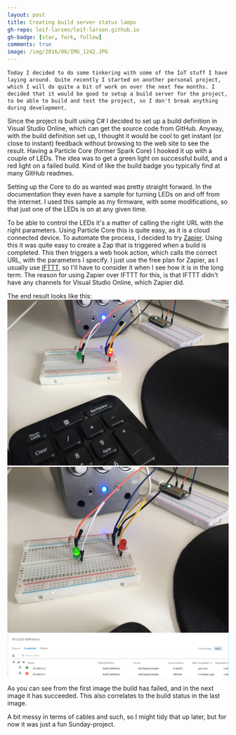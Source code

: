```yaml
---
layout: post
title: Creating build server status lamps
gh-repo: leif-larsen/leif-larsen.github.io
gh-badge: [star, fork, follow]
comments: true
image: /img/2016/08/IMG_1242.JPG
---
```

    
    Today I decided to do some tinkering with some of the IoT stuff I have laying around. Quite recently I started on another personal project, which I will do quite a bit of work on over the next few months. I decided that it would be good to setup a build server for the project, to be able to build and test the project, so I don't break anything during development. 

Since the project is built using C# I decided to set up a build definition in Visual Studio Online, which can get the source code from GitHub. Anyway, with the build definition set up, I thought it would be cool to get instant (or close to instant) feedback without browsing to the web site to see the result. Having a Particle Core (former Spark Core) I hooked it up with a couple of LEDs. The idea was to get a green light on successful build, and a red light on a failed build. Kind of like the build badge you typically find at many GitHub readmes. 

Setting up the Core to do as wanted was pretty straight forward. In the documentation they even have a sample for turning LEDs on and off from the internet. I used this sample as my firmware, with some modifications, so that just one of the LEDs is on at any given time. 

To be able to control the LEDs it's a matter of calling the right URL with the right parameters. Using Particle Core this is quite easy, as it is a cloud connected device. To automate the process, I decided to try <a href="https://zapier.com" target="_blank">Zapier</a>. Using this it was quite easy to create a Zap that is triggered when a build is completed. This then triggers a web hook action, which calls the correct URL, with the parameters I specify. I just use the free plan for Zapier, as I usually use <a href="https://ifttt.com/" target="_blank">IFTTT</a>, so I'll have to consider it when I see how it is in the long term. The reason for using Zapier over IFTTT for this, is that IFTTT didn't have any channels for Visual Studio Online, which Zapier did.

The end result looks like this:
![Failing build](/img/2016/08/IMG_1241.JPG)
![Successful build](/img/2016/08/IMG_1242-1.JPG)
![Build status](/img/2016/08/SucceededBuild.PNG)

As you can see from the first image the build has failed, and in the next image it has succeeded. This also correlates to the build status in the last image. 

A bit messy in terms of cables and such, so I might tidy that up later, but for now it was just a fun Sunday-project.